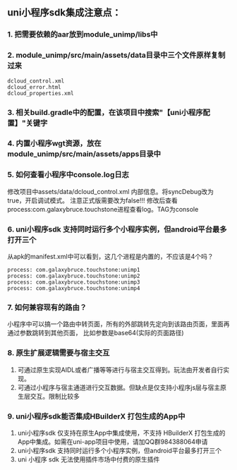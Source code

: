 ## uni小程序sdk集成注意点：
### 1. 把需要依赖的aar放到module_unimp/libs中

### 2. module_unimp/src/main/assets/data目录中三个文件原样复制过来
```
dcloud_control.xml
dcloud_error.html
dcloud_properties.xml
```

### 3. 相关build.gradle中的配置，在该项目中搜索"【uni小程序配置】"关键字

### 4. 内置小程序wgt资源，放在module_unimp/src/main/assets/apps目录中

### 5. 如何查看小程序中console.log日志
修改项目中assets/data/dcloud_control.xml 内部信息。将syncDebug改为true，开启调试模式。 注意正式版需要改为false!!!
修改后查看process:com.galaxybruce.touchstone进程查看log。TAG为console

### 6. uni小程序sdk 支持同时运行多个小程序实例，但android平台最多打开三个
从apk的manifest.xml中可以看到，这几个进程是内置的，不应该是4个吗？
```
process: com.galaxybruce.touchstone:unimp1
process: com.galaxybruce.touchstone:unimp2
process: com.galaxybruce.touchstone:unimp3
process: com.galaxybruce.touchstone:unimp4
```

### 7. 如何兼容现有的路由？
小程序中可以搞一个路由中转页面，所有的外部跳转先定向到该路由页面，里面再通过参数跳转到其他页面，
比如参数是base64(实际的页面路径)

### 8. 原生扩展逻辑需要与宿主交互
1. 可通过原生实现AIDL或者广播等等进行与宿主交互得到。玩法由开发者自行实现。
2. 可通过小程序与宿主通道进行交互数据。但缺点是仅支持小程序js层与宿主原生层交互。限制比较多

### 9. uni小程序sdk能否集成HBuilderX 打包生成的App中
1. uni小程序sdk 仅支持在原生App中集成使用，不支持 HBuilderX 打包生成的App中集成。如需在uni-app项目中使用，请加QQ群984388064申请
2. uni小程序sdk 支持同时运行多个小程序实例，但android平台最多打开三个
3. uni 小程序 sdk 无法使用插件市场中付费的原生插件
